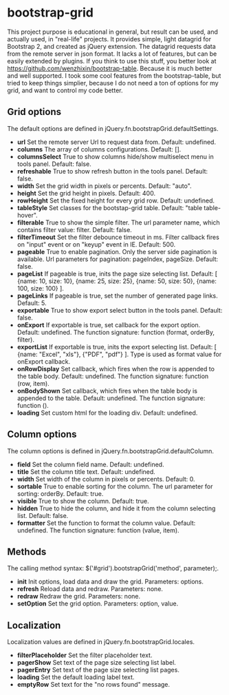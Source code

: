 # bootstrap-grid
This project purpose is educational in general, but result can be used, and actually used, in "real-life" projects.
It provides simple, light datagrid for Bootstrap 2, and created as jQuery extension. The datagrid requests data from the remote server in json format. It lacks a lot of features, but can be easily extended by plugins.
If you think to use this stuff, you better look at https://github.com/wenzhixin/bootstrap-table. Because it is much better and well supported. I took some cool features from the bootstrap-table, but tried to keep things simplier, because I do not need a ton of options for my grid, and want to control my code better.

## Grid options
The default options are defined in jQuery.fn.bootstrapGrid.defaultSettings.

* **url** Set the remote server Url to request data from. Default: undefined.
* **columns** The array of columns configurations. Default: [].
* **columnsSelect** True to show columns hide/show multiselect menu in tools panel. Default: false.
* **refreshable** True to show refresh button in the tools panel. Default: false.
* **width** Set the grid width in pixels or percents. Default: "auto".
* **height** Set the grid height in pixels. Default: 400.
* **rowHeight** Set the fixed height for every grid row. Default: undefined.
* **tableStyle** Set classes for the bootstap-grid table. Default: "table table-hover".
* **filterable** True to show the simple filter. The url parameter name, which contains filter value: filter. Default: false.
* **filterTimeout** Set the filter debounce timeout in ms. Filter callback fires on "input" event or on "keyup" event in IE. Default: 500.
* **pageable** True to enable pagination. Only the server side pagination is available. Url parameters for pagination: pageIndex, pageSize. Default: false.
* **pageList** If pageable is true, inits the page size selecting list. Default: [ {name: 10, size: 10}, {name: 25, size: 25}, {name: 50, size: 50}, {name: 100, size: 100} ].
* **pageLinks** If pageable is true, set the number of generated page links. Default: 5.
* **exportable** True to show export select button in the tools panel. Default: false.
* **onExport** If exportable is true, set callback for the export option. Default: undefined. The function signature: function (format, orderBy, filter).
* **exportList** If exportable is true, inits the export selecting list. Default: [ {name: "Excel", "xls"}, {"PDF", "pdf"} ]. Type is used as format value for onExport callback.
* **onRowDisplay** Set callback, which fires when the row is appended to the table body. Default: undefined. The function signature: function (row, item).
* **onBodyShown** Set callback, which fires when the table body is appended to the table. Default: undefined. The function signature: function ().
* **loading** Set custom html for the loading div. Default: undefined.

## Column options

The column options is defined in jQuery.fn.bootstrapGrid.defaultColumn.

* **field** Set the column field name. Default: undefined.
* **title** Set the column title text. Default: undefined.
* **width** Set width of the column in pixels or percents. Default: 0.
* **sortable** True to enable sorting for the column. The url parameter for sorting: orderBy. Default: true.
* **visible** True to show the column. Default: true.
* **hidden** True to hide the column, and hide it from the column selecting list. Default: false.
* **formatter** Set the function to format the column value. Default: undefined. The function signature: function (value, item).

## Methods

The calling method syntax: $('#grid').bootstrapGrid('method', parameter);.

* **init** Init options, load data and draw the grid. Parameters: options.
* **refresh** Reload data and redraw. Parameters: none.
* **redraw** Redraw the grid. Parameters: none.
* **setOption** Set the grid option. Parameters: option, value.
 
## Localization

Localization values are defined in jQuery.fn.bootstrapGrid.locales.

* **filterPlaceholder** Set the filter placeholder text.
* **pagerShow** Set text of the page size selecting list label.
* **pagerEntry** Set text of the page size selecting list pages.
* **loading** Set the default loading label text.
* **emptyRow** Set text for the "no rows found" message.
